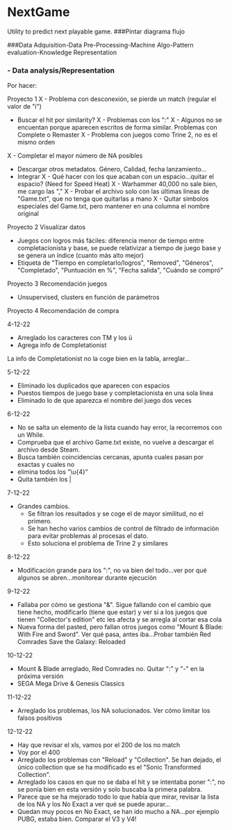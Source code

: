 # NextGame
Utility to predict next playable game.
###Pintar diagrama flujo


###Data Adquisition-Data Pre-Processing-Machine Algo-Pattern evaluation-Knowledge Representation
###                               - Data analysis/Representation


Por hacer:

Proyecto 1
X - Problema con desconexión, se pierde un match (regular el valor de "i")
- Buscar el hit por similarity?
    X - Problemas con los ":"
    X - Algunos no se encuentan porque aparecen escritos de forma similar. Problemas con Complete o Remaster
    X - Problema con juegos como Trine 2, no es el mismo orden

X - Completar el mayor número de NA posibles
- Descargar otros metadatos. Género, Calidad, fecha lanzamiento...
- Integrar
X - Qué hacer con los que acaban con un espacio...quitar el espacio? (Need for Speed Heat)
X - Warhammer 40,000 no sale bien, me cargo las ","
X - Probar el archivo solo con las últimas lineas de "Game.txt", que no tenga que quitarlas a mano
X - Quitar simbolos especiales del Game.txt, pero mantener en una columna el nombre original

Proyecto 2
Visualizar datos
- Juegos con logros más fáciles: diferencia menor de tiempo entre completacionista y base, se puede relativizar a tiempo de juego base y se genera un índice (cuanto más alto mejor)
- Etiqueta de "Tiempo en completarlo/logros", "Removed", "Géneros", "Completado", "Puntuación en %", "Fecha salida", "Cuándo se compró"

Proyecto 3
Recomendación juegos
- Unsupervised, clusters en función de parámetros

Proyecto 4
Recomendación de compra



4-12-22

- Arreglado los caracteres con TM y los ü
- Agrega info de Completationist

La info de Completationist no la coge bien en la tabla, arreglar...

5-12-22

- Eliminado los duplicados que aparecen con espacios
- Puestos tiempos de juego base y completacionista en una sola línea
- Eliminado lo de que aparezca el nombre del juego dos veces

6-12-22

- No se salta un elemento de la lista cuando hay error, la recorremos con un While. 
- Comprueba que el archivo Game.txt existe, no vuelve a descargar el archivo desde Steam.
- Busca también coincidencias cercanas, apunta cuales pasan por exactas y cuales no
- elimina todos los "\u{4}" 
- Quita también los | 

7-12-22

- Grandes cambios.
  - Se filtran los resultados y se coge el de mayor similitud, no el primero.
  - Se han hecho varios cambios de control de filtrado de información para evitar problemas al procesas el dato.
  - Esto soluciona el problema de Trine 2 y similares

8-12-22

- Modificación grande para los ":", no va bien del todo...ver por qué algunos se abren...monitorear durante ejecución

9-12-22

- Fallaba por cómo se gestiona "&". Sigue fallando con el cambio que tiene hecho, modificarlo (tiene que estar) y ver si a los juegos que tienen "Collector's edition" etc les afecta y se arregla al cortar esa cola
- Nueva forma del pasted, pero fallan otros juegos como "Mount & Blade: With Fire and Sword". Ver qué pasa, antes iba...Probar también Red Comrades Save the Galaxy: Reloaded

10-12-22

- Mount & Blade arreglado, Red Comrades no. Quitar ":" y "-" en la próxima versión
- SEGA Mega Drive & Genesis Classics

11-12-22

- Arreglado los problemas, los NA solucionados. Ver cómo limitar los falsos positivos

12-12-22

- Hay que revisar el xls, vamos por el 200 de los no match
- Voy por el 400
- Arreglado los problemas con "Reload" y "Collection". Se han dejado, el único collection que se ha modificado es el "Sonic Transformed Collection".
- Arreglado los casos en que no se daba el hit y se intentaba poner ":", no se ponía bien en esta versión y solo buscaba la primera palabra.
- Parece que se ha mejorado todo lo que había que mirar, revisar la lista de los NA y los No Exact a ver qué se puede apurar...
- Quedan muy pocos en No Exact, se han ido mucho a NA...por ejemplo PUBG, estaba bien. Comparar el V3 y V4!